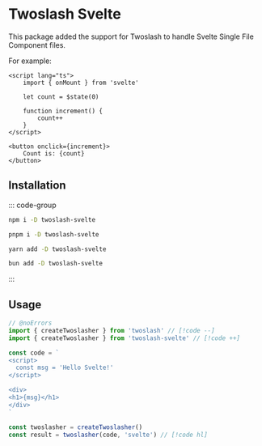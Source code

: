 # Twoslash Svelte

This package added the support for Twoslash to handle Svelte Single File Component files.

For example:

```svelte svelte-check
<script lang="ts">
    import { onMount } from 'svelte'

    let count = $state(0)

    function increment() {
        count++
    }
</script>

<button onclick={increment}>
    Count is: {count}
</button>
```

## Installation

::: code-group

```bash [npm]
npm i -D twoslash-svelte
```
```bash [pnpm]
pnpm i -D twoslash-svelte
```
```bash [yarn]
yarn add -D twoslash-svelte
```
```bash [bun]
bun add -D twoslash-svelte
```

:::

## Usage

```ts twoslash
// @noErrors
import { createTwoslasher } from 'twoslash' // [!code --]
import { createTwoslasher } from 'twoslash-svelte' // [!code ++]

const code = `
<script>
  const msg = 'Hello Svelte!'
</script>

<div>
<h1>{msg}</h1>
</div>
`

const twoslasher = createTwoslasher()
const result = twoslasher(code, 'svelte') // [!code hl]
```

